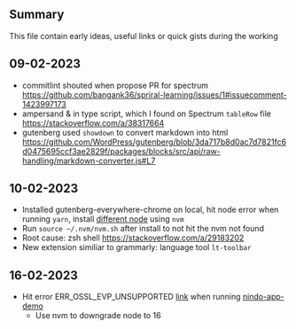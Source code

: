 ## Summary
This file contain early ideas, useful links or quick gists during the working

## 09-02-2023
- commitlint shouted when propose PR for spectrum https://github.com/bangank36/spriral-learning/issues/1#issuecomment-1423997173
- ampersand & in type script, which I found on Spectrum `tableRow` file https://stackoverflow.com/a/38317664
- gutenberg used `showdown` to convert markdown into html https://github.com/WordPress/gutenberg/blob/3da717b8d0ac7d7821fc6d0475695ccf3ae2829f/packages/blocks/src/api/raw-handling/markdown-converter.js#L7

## 10-02-2023
- Installed gutenberg-everywhere-chrome on local, hit node error when running `yarn`, install [different node](https://www.sitepoint.com/quick-tip-multiple-versions-node-nvm/) using `nvm`
- Run `source ~/.nvm/nvm.sh` after install to not hit the nvm not found
- Root cause: zsh shell https://stackoverflow.com/a/29183202
- New extension similiar to grammarly: language tool `lt-toolbar`

## 16-02-2023
- Hit error ERR_OSSL_EVP_UNSUPPORTED [link](https://stackoverflow.com/questions/69394632/webpack-build-failing-with-err-ossl-evp-unsupported) when running [nindo-app-demo](https://github.com/CommonNinja/nindo-app-demo)
  - Use nvm to downgrade node to 16
